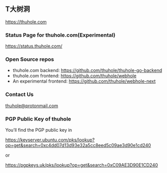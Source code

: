 ## T大树洞

https://thuhole.com

### Status Page for thuhole.com(Experimental)
https://status.thuhole.com/

### Open Source repos
- thuhole.com backend: https://github.com/thuhole/thuhole-go-backend
- thuhole.com frontend: https://github.com/thuhole/webhole
- An experimental frontend: https://github.com/thuhole/webhole-next

### Contact Us

thuhole@protonmail.com

### PGP Public Key of thuhole
You’ll find the PGP public key in

https://keyserver.ubuntu.com/pks/lookup?op=get&search=0xc4dd07d13d93e32a5cc8eed5c09ae3d90e1cd240

or

https://pgpkeys.uk/pks/lookup?op=get&search=0xC09AE3D90E1CD240
